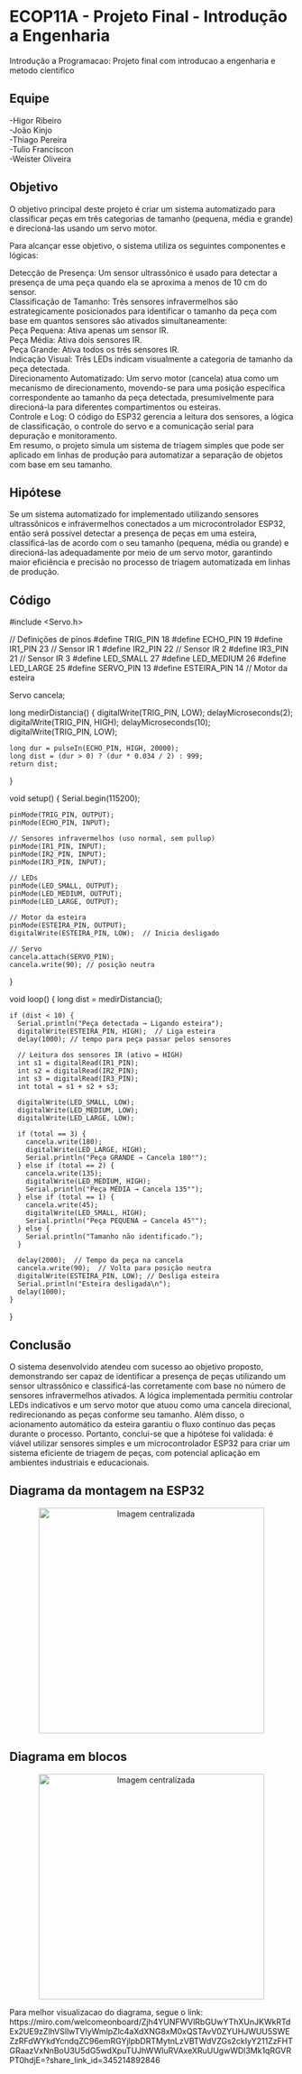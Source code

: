 # ECOP11A - Projeto Final - Introdução a Engenharia
Introdução a Programacao: Projeto final com introducao a engenharia e metodo cientifico

## Equipe

-Higor Ribeiro  
-João Kinjo  
-Thiago Pereira  
-Tulio Franciscon  
-Weister Oliveira  

## Objetivo

O objetivo principal deste projeto é criar um sistema automatizado para classificar peças em três categorias de tamanho (pequena, média e grande) e direcioná-las usando um servo motor.  

Para alcançar esse objetivo, o sistema utiliza os seguintes componentes e lógicas:  

Detecção de Presença: Um sensor ultrassônico é usado para detectar a presença de uma peça quando ela se aproxima a menos de 10 cm do sensor.  
Classificação de Tamanho: Três sensores infravermelhos são estrategicamente posicionados para identificar o tamanho da peça com base em quantos sensores são ativados simultaneamente:  
Peça Pequena: Ativa apenas um sensor IR.  
Peça Média: Ativa dois sensores IR.  
Peça Grande: Ativa todos os três sensores IR.  
Indicação Visual: Três LEDs indicam visualmente a categoria de tamanho da peça detectada.  
Direcionamento Automatizado: Um servo motor (cancela) atua como um mecanismo de direcionamento, movendo-se para uma posição específica correspondente ao tamanho da peça detectada, presumivelmente para direcioná-la para diferentes compartimentos ou esteiras.  
Controle e Log: O código do ESP32 gerencia a leitura dos sensores, a lógica de classificação, o controle do servo e a comunicação serial para depuração e monitoramento.  
Em resumo, o projeto simula um sistema de triagem simples que pode ser aplicado em linhas de produção para automatizar a separação de objetos com base em seu tamanho.  

## Hipótese

Se um sistema automatizado for implementado utilizando sensores ultrassônicos e infravermelhos conectados a um microcontrolador ESP32, então será possível detectar a presença de peças em uma esteira, classificá-las de acordo com o seu tamanho (pequena, média ou grande) e direcioná-las adequadamente por meio de um servo motor, garantindo maior eficiência e precisão no processo de triagem automatizada em linhas de produção.

## Código

  #include <Servo.h>

  // Definições de pinos
  #define TRIG_PIN     18
  #define ECHO_PIN     19
  #define IR1_PIN      23  // Sensor IR 1
  #define IR2_PIN      22  // Sensor IR 2
  #define IR3_PIN      21  // Sensor IR 3
  #define LED_SMALL    27
  #define LED_MEDIUM   26
  #define LED_LARGE    25
  #define SERVO_PIN    13
  #define ESTEIRA_PIN  14  // Motor da esteira

  Servo cancela;

  long medirDistancia() {
    digitalWrite(TRIG_PIN, LOW);
    delayMicroseconds(2);
    digitalWrite(TRIG_PIN, HIGH);
    delayMicroseconds(10);
    digitalWrite(TRIG_PIN, LOW);

    long dur = pulseIn(ECHO_PIN, HIGH, 20000);
    long dist = (dur > 0) ? (dur * 0.034 / 2) : 999;
    return dist;
  }

  void setup() {
    Serial.begin(115200);

    pinMode(TRIG_PIN, OUTPUT);
    pinMode(ECHO_PIN, INPUT);

    // Sensores infravermelhos (uso normal, sem pullup)
    pinMode(IR1_PIN, INPUT);
    pinMode(IR2_PIN, INPUT);
    pinMode(IR3_PIN, INPUT);

    // LEDs
    pinMode(LED_SMALL, OUTPUT);
    pinMode(LED_MEDIUM, OUTPUT);
    pinMode(LED_LARGE, OUTPUT);

    // Motor da esteira
    pinMode(ESTEIRA_PIN, OUTPUT);
    digitalWrite(ESTEIRA_PIN, LOW);  // Inicia desligado

    // Servo
    cancela.attach(SERVO_PIN);
    cancela.write(90); // posição neutra
  }

  void loop() {
    long dist = medirDistancia();

    if (dist < 10) {
      Serial.println("Peça detectada → Ligando esteira");
      digitalWrite(ESTEIRA_PIN, HIGH);  // Liga esteira
      delay(1000); // tempo para peça passar pelos sensores

      // Leitura dos sensores IR (ativo = HIGH)
      int s1 = digitalRead(IR1_PIN);
      int s2 = digitalRead(IR2_PIN);
      int s3 = digitalRead(IR3_PIN);
      int total = s1 + s2 + s3;

      digitalWrite(LED_SMALL, LOW);
      digitalWrite(LED_MEDIUM, LOW);
      digitalWrite(LED_LARGE, LOW);
  
      if (total == 3) {
        cancela.write(180);
        digitalWrite(LED_LARGE, HIGH);
        Serial.println("Peça GRANDE → Cancela 180°");
      } else if (total == 2) {
        cancela.write(135);
        digitalWrite(LED_MEDIUM, HIGH);
        Serial.println("Peça MÉDIA → Cancela 135°");
      } else if (total == 1) {
        cancela.write(45);
        digitalWrite(LED_SMALL, HIGH);
        Serial.println("Peça PEQUENA → Cancela 45°");
      } else {
        Serial.println("Tamanho não identificado.");
      }

      delay(2000);  // Tempo da peça na cancela
      cancela.write(90);  // Volta para posição neutra
      digitalWrite(ESTEIRA_PIN, LOW); // Desliga esteira
      Serial.println("Esteira desligada\n");
      delay(1000);
    }
  }


## Conclusão

O sistema desenvolvido atendeu com sucesso ao objetivo proposto, demonstrando ser capaz de identificar a presença de peças utilizando um sensor ultrassônico e classificá-las corretamente com base no número de sensores infravermelhos ativados. A lógica implementada permitiu controlar LEDs indicativos e um servo motor que atuou como uma cancela direcional, redirecionando as peças conforme seu tamanho. Além disso, o acionamento automático da esteira garantiu o fluxo contínuo das peças durante o processo. Portanto, conclui-se que a hipótese foi validada: é viável utilizar sensores simples e um microcontrolador ESP32 para criar um sistema eficiente de triagem de peças, com potencial aplicação em ambientes industriais e educacionais.

## Diagrama da montagem na ESP32

<p align="center">
  <img src="https://github.com/user-attachments/assets/a7ed25e5-d98b-4da0-a22d-dfd27c382ade" alt="Imagem centralizada" width="400">
</p>

## Diagrama em blocos

<p align="center">
  <img src="https://github.com/user-attachments/assets/ca7d7462-ce95-42d5-a282-6a5ed5bb6f97" alt="Imagem centralizada" width="400">
</p>
Para melhor visualizacao do diagrama, segue o link: https://miro.com/welcomeonboard/Zjh4YUNFWVlRbGUwYThXUnJKWkRTdEx2UE9zZlhVSllwTVlyWmlpZlc4aXdXNG8xM0xQSTAvV0ZYUHJWUU5SWEZzRFdWYkdYcndqZC96emRGYjlpbDRTMytnLzVBTWdVZGs2ckIyY211ZzFHTGRaazVxNnBoU3U5dG5wdXpuTUJhWWluRVAxeXRuUUgwWDl3Mk1qRGVRPT0hdjE=?share_link_id=345214892846

